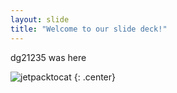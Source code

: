 ```yaml
---
layout: slide
title: "Welcome to our slide deck!"
---
```


dg21235 was here

![jetpacktocat](https://octodex.github.com/images/jetpacktocat.png)
{: .center}
